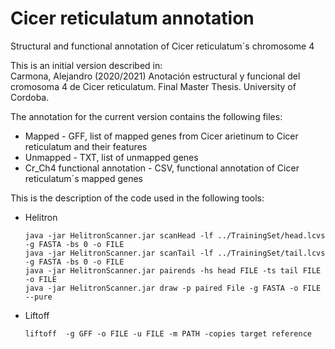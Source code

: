 # Cicer reticulatum annotation
Structural and functional annotation of Cicer reticulatum´s chromosome 4  
  
  This is an initial version described in:  
Carmona, Alejandro (2020/2021) Anotación estructural y funcional del cromosoma 4 de Cicer reticulatum. Final Master Thesis. University of Cordoba.  

The annotation for the current version contains the following files:  
  
  * Mapped - GFF, list of mapped genes from Cicer arietinum to Cicer reticulatum and their features 
  * Unmapped - TXT, list of unmapped genes
  * Cr_Ch4 functional annotation - CSV, functional annotation of Cicer reticulatum´s mapped genes  
  
This is the description of the code used in the following tools:  
  
  * Helitron  
          
        java -jar HelitronScanner.jar scanHead -lf ../TrainingSet/head.lcvs -g FASTA -bs 0 -o FILE  
        java -jar HelitronScanner.jar scanTail -lf ../TrainingSet/tail.lcvs -g FASTA -bs 0 -o FILE  
        java -jar HelitronScanner.jar pairends -hs head FILE -ts tail FILE -o FILE  
        java -jar HelitronScanner.jar draw -p paired File -g FASTA -o FILE --pure
      
  * Liftoff  

        liftoff  -g GFF -o FILE -u FILE -m PATH -copies target reference
